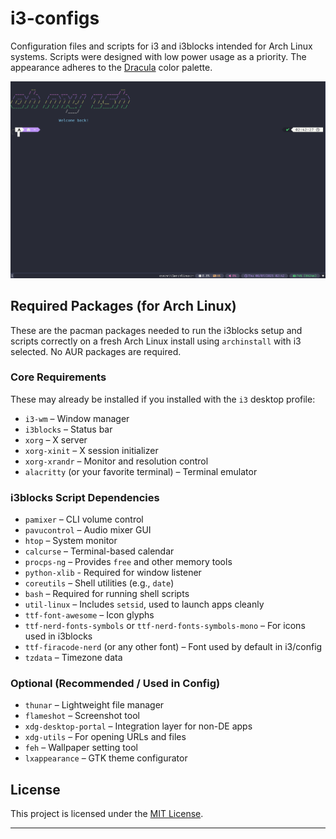 # i3-configs
Configuration files and scripts for i3 and i3blocks intended for Arch Linux systems. Scripts were designed with low power usage as a priority. The appearance adheres to the [Dracula](https://github.com/dracula/dracula-theme) color palette.

![Screenshot](result.png)

## Required Packages (for Arch Linux)

These are the pacman packages needed to run the i3blocks setup and scripts correctly on a fresh Arch Linux install using `archinstall` with i3 selected. No AUR packages are required. 

### Core Requirements
These may already be installed if you installed with the `i3` desktop profile:

- `i3-wm` – Window manager
- `i3blocks` – Status bar
- `xorg` – X server
- `xorg-xinit` – X session initializer
- `xorg-xrandr` – Monitor and resolution control
- `alacritty` (or your favorite terminal) – Terminal emulator

### i3blocks Script Dependencies

- `pamixer` – CLI volume control
- `pavucontrol` – Audio mixer GUI
- `htop` – System monitor
- `calcurse` – Terminal-based calendar
- `procps-ng` – Provides `free` and other memory tools
- `python-xlib` - Required for window listener
- `coreutils` – Shell utilities (e.g., `date`)
- `bash` – Required for running shell scripts
- `util-linux` – Includes `setsid`, used to launch apps cleanly
- `ttf-font-awesome` – Icon glyphs
- `ttf-nerd-fonts-symbols` or `ttf-nerd-fonts-symbols-mono` – For icons used in i3blocks
- `ttf-firacode-nerd` (or any other font) – Font used by default in i3/config
- `tzdata` – Timezone data

### Optional (Recommended / Used in Config)

- `thunar` – Lightweight file manager
- `flameshot` – Screenshot tool
- `xdg-desktop-portal` – Integration layer for non-DE apps
- `xdg-utils` – For opening URLs and files
- `feh` – Wallpaper setting tool
- `lxappearance` – GTK theme configurator

## License

This project is licensed under the [MIT License](LICENSE).

---
